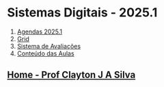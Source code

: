 # Sistemas Digitais - 2025.1

1. [Agendas 2025.1](https://github.com/claytonjasilva/claytonjasilva.github.io/blob/main/sisdig_aulas/agenda_sisdig.md)
2. [Grid](sisdig_aulas/Grid_SisDig.md)
3. [Sistema de Avaliações](/./avaliacoes.md)
4. [Conteúdo das Aulas](sisdig_aulas.md)


## [Home - Prof Clayton J A Silva](https://claytonjasilva.github.io/)
